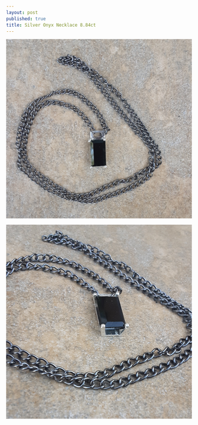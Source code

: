 ```yaml
---
layout: post
published: true
title: Silver Onyx Necklace 8.84ct
---
```

![silver_onyx_necklace_8.84.jpg](/images/jewelry/necklace/silver_onyx_necklace_8.84.jpg)
<!--more-->
![silver_onyx_necklace_8.84-2.jpg](/images/jewelry/necklace/silver_onyx_necklace_8.84-2.jpg)
